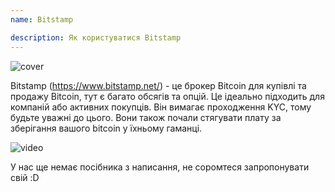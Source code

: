 ```yaml
---
name: Bitstamp

description: Як користуватися Bitstamp
---
```


![cover](assets/cover.webp)

Bitstamp (https://www.bitstamp.net/) - це брокер Bitcoin для купівлі та продажу Bitcoin, тут є багато обсягів та опцій. Це ідеально підходить для компаній або активних покупців. Він вимагає проходження KYC, тому будьте уважні до цього. Вони також почали стягувати плату за зберігання вашого bitcoin у їхньому гаманці.

![video](https://youtu.be/enL6T9J-LnQ)

У нас ще немає посібника з написання, не соромтеся запропонувати свій :D